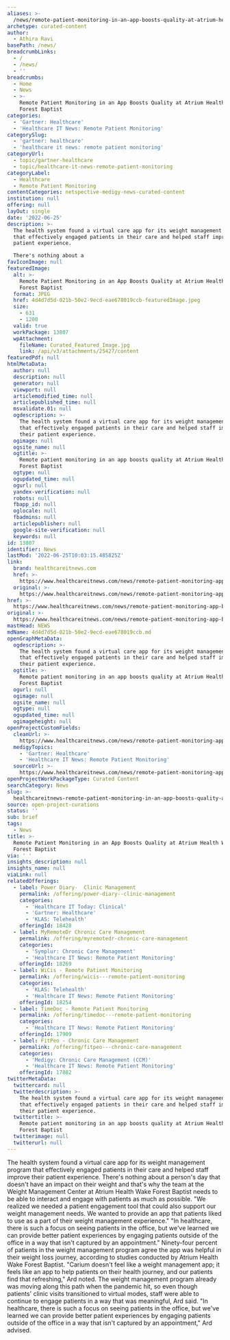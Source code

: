```yaml
---
aliases: >-
  /news/remote-patient-monitoring-in-an-app-boosts-quality-at-atrium-health-wake-forest-baptist
archetype: curated-content
author:
  - Athira Ravi
basePath: /news/
breadcrumbLinks:
  - /
  - /news/
  - ''
breadcrumbs:
  - Home
  - News
  - >-
    Remote Patient Monitoring in an App Boosts Quality at Atrium Health Wake
    Forest Baptist
categories:
  - 'Gartner: Healthcare'
  - 'Healthcare IT News: Remote Patient Monitoring'
categorySlug:
  - 'gartner: healthcare'
  - 'healthcare it news: remote patient monitoring'
categoryUrl:
  - topic/gartner-healthcare
  - topic/healthcare-it-news-remote-patient-monitoring
categoryLabel:
  - Healthcare
  - Remote Patient Monitoring
contentCategories: netspective-medigy-news-curated-content
institution: null
offering: null
layOut: single
date: '2022-06-25'
description: >-
  The health system found a virtual care app for its weight management program
  that effectively engaged patients in their care and helped staff improve their
  patient experience.

  There's nothing about a 
favIconImage: null
featuredImage:
  alt: >-
    Remote Patient Monitoring in an App Boosts Quality at Atrium Health Wake
    Forest Baptist
  format: JPEG
  href: 4d4d7d5d-021b-50e2-9ecd-eae678019ccb-featuredImage.jpeg
  size:
    - 631
    - 1200
  valid: true
  workPackage: 13807
  wpAttachment:
    fileName: Curated_Featured_Image.jpg
    link: /api/v3/attachments/25427/content
featuredPdf: null
htmlMetaData:
  author: null
  description: null
  generator: null
  viewport: null
  articlemodified_time: null
  articlepublished_time: null
  msvalidate.01: null
  ogdescription: >-
    The health system found a virtual care app for its weight management program
    that effectively engaged patients in their care and helped staff improve
    their patient experience.
  ogimage: null
  ogsite_name: null
  ogtitle: >-
    Remote patient monitoring in an app boosts quality at Atrium Health Wake
    Forest Baptist
  ogtype: null
  ogupdated_time: null
  ogurl: null
  yandex-verification: null
  robots: null
  fbapp_id: null
  oglocale: null
  fbadmins: null
  articlepublisher: null
  google-site-verification: null
  keywords: null
id: 13807
identifier: News
lastMod: '2022-06-25T10:03:15.485825Z'
link:
  brand: healthcareitnews.com
  href: >-
    https://www.healthcareitnews.com/news/remote-patient-monitoring-app-boosts-quality-atrium-health-wake-forest-baptist
  original: >-
    https://www.healthcareitnews.com/news/remote-patient-monitoring-app-boosts-quality-atrium-health-wake-forest-baptist
href: >-
  https://www.healthcareitnews.com/news/remote-patient-monitoring-app-boosts-quality-atrium-health-wake-forest-baptist
original: >-
  https://www.healthcareitnews.com/news/remote-patient-monitoring-app-boosts-quality-atrium-health-wake-forest-baptist
mastHead: NEWS
mdName: 4d4d7d5d-021b-50e2-9ecd-eae678019ccb.md
openGraphMetaData:
  ogdescription: >-
    The health system found a virtual care app for its weight management program
    that effectively engaged patients in their care and helped staff improve
    their patient experience.
  ogtitle: >-
    Remote patient monitoring in an app boosts quality at Atrium Health Wake
    Forest Baptist
  ogurl: null
  ogimage: null
  ogsite_name: null
  ogtype: null
  ogupdated_time: null
  ogimageheight: null
openProjectCustomFields:
  cleanUrl: >-
    https://www.healthcareitnews.com/news/remote-patient-monitoring-app-boosts-quality-atrium-health-wake-forest-baptist
  medigyTopics:
    - 'Gartner: Healthcare'
    - 'Healthcare IT News: Remote Patient Monitoring'
  sourceUrl: >-
    https://www.healthcareitnews.com/news/remote-patient-monitoring-app-boosts-quality-atrium-health-wake-forest-baptist
openProjectWorkPackageType: Curated Content
searchCategory: News
slug: >-
  healthcareitnews-remote-patient-monitoring-in-an-app-boosts-quality-at-atrium-health-wake-forest-baptist
source: open-project-curations
status: ''
sub: brief
tags:
  - News
title: >-
  Remote Patient Monitoring in an App Boosts Quality at Atrium Health Wake
  Forest Baptist
via: ' '
insights_description: null
insights_name: null
viaLink: null
relatedOfferings:
  - label: Power Diary-  Clinic Management
    permalink: /offering/power-diary--clinic-management
    categories:
      - 'Healthcare IT Today: Clinical'
      - 'Gartner: Healthcare'
      - 'KLAS: Telehealth'
    offeringId: 18428
  - label: MyRemoteDr Chronic Care Management
    permalink: /offering/myremotedr-chronic-care-management
    categories:
      - 'Symplur: Chronic Care Management'
      - 'Healthcare IT News: Remote Patient Monitoring'
    offeringId: 18269
  - label: WiCis - Remote Patient Monitoring
    permalink: /offering/wicis---remote-patient-monitoring
    categories:
      - 'KLAS: Telehealth'
      - 'Healthcare IT News: Remote Patient Monitoring'
    offeringId: 18254
  - label: TimeDoc - Remote Patient Monitoring
    permalink: /offering/timedoc---remote-patient-monitoring
    categories:
      - 'Healthcare IT News: Remote Patient Monitoring'
    offeringId: 17909
  - label: FitPeo - Chronic Care Management
    permalink: /offering/fitpeo---chronic-care-management
    categories:
      - 'Medigy: Chronic Care Management (CCM)'
      - 'Healthcare IT News: Remote Patient Monitoring'
    offeringId: 17882
twitterMetaData:
  twittercard: null
  twitterdescription: >-
    The health system found a virtual care app for its weight management program
    that effectively engaged patients in their care and helped staff improve
    their patient experience.
  twittertitle: >-
    Remote patient monitoring in an app boosts quality at Atrium Health Wake
    Forest Baptist
  twitterimage: null
  twitterurl: null
---
```

<p>The health system found a virtual care app for its weight management program that effectively engaged patients in their care and helped staff improve their patient experience.
There's nothing about a person's day that doesn't have an impact on their weight and that's why the team at the Weight Management Center at Atrium Health Wake Forest Baptist needs to be able to interact and engage with patients as much as possible.
"We realized we needed a patient engagement tool that could also support our weight management needs.
We wanted to provide an app that patients liked to use as a part of their weight management experience."
"In healthcare, there is such a focus on seeing patients in the office, but we've learned we can provide better patient experiences by engaging patients outside of the office in a way that isn't captured by an appointment."
Ninety-four percent of patients in the weight management program agree the app was helpful in their weight loss journey, according to studies conducted by Atrium Health Wake Forest Baptist.
"Carium doesn't feel like a weight management app; it feels like an app to help patients on their health journey, and our patients find that refreshing," Ard noted.
The weight management program already was moving along this path when the pandemic hit, so even though patients' clinic visits transitioned to virtual modes, staff were able to continue to engage patients in a way that was meaningful, Ard said.
"In healthcare, there is such a focus on seeing patients in the office, but we've learned we can provide better patient experiences by engaging patients outside of the office in a way that isn't captured by an appointment," Ard advised.</p>